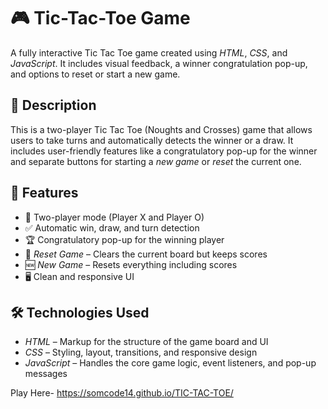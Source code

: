 # 🎮 Tic-Tac-Toe Game

A fully interactive Tic Tac Toe game created using *HTML*, *CSS*, and *JavaScript*. It includes visual feedback, a winner congratulation pop-up, and options to reset or start a new game.

## 📝 Description

This is a two-player Tic Tac Toe (Noughts and Crosses) game that allows users to take turns and automatically detects the winner or a draw. It includes user-friendly features like a congratulatory pop-up for the winner and separate buttons for starting a *new game* or *reset* the current one.

## 🚀 Features

- 👥 Two-player mode (Player X and Player O)
- ✅ Automatic win, draw, and turn detection
- 🏆 Congratulatory pop-up for the winning player
- 🔁 *Reset Game* – Clears the current board but keeps scores
- 🆕 *New Game* – Resets everything including scores
- 🖥 Clean and responsive UI


## 🛠 Technologies Used

- *HTML* – Markup for the structure of the game board and UI
- *CSS* – Styling, layout, transitions, and responsive design
- *JavaScript* – Handles the core game logic, event listeners, and pop-up messages

Play Here-
https://somcode14.github.io/TIC-TAC-TOE/ 




